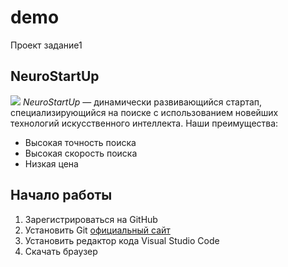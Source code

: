 # demo
Проект задание1
## NeuroStartUp
![](logo.png)
*NeuroStartUp* — динамически развивающийся стартап, специализирующийся на поиске с использованием новейших технологий искусственного интеллекта.
Наши преимущества:
* Высокая точность поиска
* Высокая скорость поиска
* Низкая цена

## Начало работы
1. Зарегистрироваться на GitHub
1. Установить Git
[официальный сайт](https://git-scm.com/)
1. Установить редактор кода Visual Studio Code
1.  Скачать браузер
